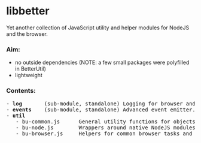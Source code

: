 # libbetter
Yet another collection of JavaScript utility and helper modules for NodeJS and the browser. 

### Aim:
 - no outside dependencies (NOTE: a few small packages were polyfilled in BetterUtil)
 - lightweight

### Contents:
<pre>
- <b>log</b>       (sub-module, standalone) Logging for browser and terminal.
- <b>events</b>    (sub-module, standalone) Advanced event emitter.
- <b>util</b>
   - bu-common.js      General utility functions for objects, arrays, promises etc. Depends on <i>BetterLog</i>.
   - bu-node.js        Wrappers around native NodeJS modules. Extends bu-common. Depends on <i>BetterEvents</i>.
   - bu-browser.js     Helpers for common browser tasks and element manipulation. Extends <i>bu-common</i>.
</pre>


